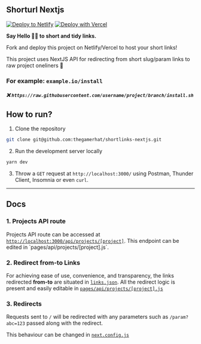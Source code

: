 ## Shorturl Nextjs

[![Deploy to Netlify](https://www.netlify.com/img/deploy/button.svg)](https://app.netlify.com/start/deploy?repository=https://github.com/thegamerhat/shorturl-nextjs/)
[![Deploy with Vercel](https://vercel.com/button)](https://vercel.com/new/clone?repository-url=https://github.com/thegamerhat/shorturl-nextjs)

**Say Hello 👋🏻 to short and tidy links.**

Fork and deploy this project on Netlify/Vercel to host your short links!

This project uses NextJS API for redirecting from short slug/param links to raw project oneliners 🚀




### For example: `example.io/install` 

##### ❌ `https://raw.githubusercontent.com/username/project/branch/install.sh`

<!-- `example.io/quick-vm` -> `https://raw.githubusercontent.com/thegamerhat/quick-vm/main/oneliner.sh` -->

## How to run?

1. Clone the repository

```bash
git clone git@github.com:thegamerhat/shortlinks-nextjs.git
```

2. Run the development server locally

```bash
yarn dev
```

3. Throw a `GET` request at `http://localhost:3000/` using Postman, Thunder Client, Insomnia or even `curl`.

---

## Docs

### 1. Projects API route

Projects API route can be accessed at [`http://localhost:3000/api/projects/[project]`](http://localhost:3000/api/projects/[project]`). This endpoint can be edited in `pages/api/projects/[project].js`.

### 2. Redirect from-to Links

For achieving ease of use, convenience, and transparency, the links redirected **from-to** are situated in [`links.json`](/links.json). All the redirect logic is present and easily editable in [`pages/api/projects/[project].js`](pages/api/projects/[project].js)

### 3. Redirects

Requests sent to `/` will be redirected with any parameters such as `/param?abc=123` passed along with the redirect.

This behaviour can be changed in [`next.config.js`](/next.config.js)
